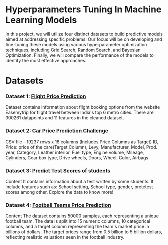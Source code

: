 # Hyperparameters Tuning In Machine Learning Models
In this project, we will utilize four distinct datasets to build predictive models aimed at addressing specific problems. Our focus will be on developing and fine-tuning these models using various hyperparameter optimization techniques, including Grid Search, Random Search, and Bayesian Optimization. Finally, we will compare the performance of the models to identify the most effective approaches.

# Datasets

### Dataset 1: [Flight Price Prediction](https://www.kaggle.com/datasets/shubhambathwal/flight-price-prediction)
Dataset contains information about flight booking options from the website Easemytrip for flight travel between India's top 6 metro cities. There are 300261 datapoints and 11 features in the cleaned dataset.

### Dataset 2: [Car Price Prediction Challenge](https://www.kaggle.com/datasets/deepcontractor/car-price-prediction-challenge)
CSV file - 19237 rows x 18 columns (Includes Price Columns as Target)
ID, Price: price of the care(Target Column), Levy, Manufacturer, Model, Prod. year, Category, Leather interior, Fuel type, Engine volume, Mileage, Cylinders, Gear box type, Drive wheels, Doors, Wheel, Color, Airbags

### Dataset 3: [Predict Test Scores of students](https://www.kaggle.com/datasets/kwadwoofosu/predict-test-scores-of-students)
Content 
It contains information about a test written by some students. It include features such as: School setting, School type, gender, pretetest scores among other. Explore the data to know more!

### Dataset 4: [Football Teams Price Prediction](https://www.kaggle.com/datasets/rashadrmammadov/football-teams-price-prediction)
Content
The dataset contains 50000 samples, each representing a unique football team. The data is split into 15 numeric columns, 10 categorical columns, and a target column representing the team's market price in billions of dollars. The target prices range from 0.5 billion to 5 billion dollars, reflecting realistic valuations seen in the football industry.

